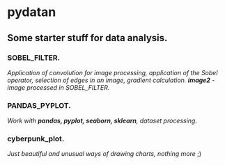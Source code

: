 # pydatan
## Some starter stuff for data analysis.

### SOBEL_FILTER.
*Application of convolution for image processing, application of the Sobel operator, selection of edges in an image, gradient calculation.*
***image2*** - *image processed in SOBEL_FILTER.*

### PANDAS_PYPLOT.
*Work with **pandas, pyplot, seaborn, sklearn**, dataset processing.*

### cyberpunk_plot.
*Just beautiful and unusual ways of drawing charts, nothing more* ;)
